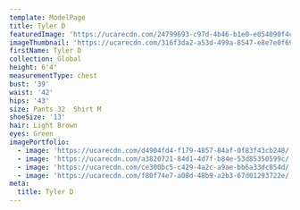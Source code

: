 ```yaml
---
template: ModelPage
title: Tyler D
featuredImage: 'https://ucarecdn.com/24799693-c97d-4b46-b1e0-e054090f4c75/'
imageThumbnail: 'https://ucarecdn.com/316f3da2-a53d-499a-8547-e8e7e0f69285/'
firstName: Tyler D
collection: Global
height: 6'4"
measurementType: chest
bust: '39'
waist: '42'
hips: '43'
size: Pants 32  Shirt M
shoeSize: '13'
hair: Light Brown
eyes: Green
imagePortfolio:
  - image: 'https://ucarecdn.com/d4904fd4-f179-4857-84af-0f83f43cb248/'
  - image: 'https://ucarecdn.com/a3820721-84d1-4d7f-b84e-53d85350599c/'
  - image: 'https://ucarecdn.com/ce300bc5-c429-4a2c-a9ae-bb6a33dc854d/'
  - image: 'https://ucarecdn.com/f80f74e7-a08d-48b9-a2b3-67d01293722e/'
meta:
  title: Tyler D
---
```


